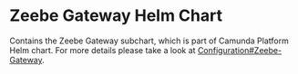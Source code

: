 # Zeebe Gateway Helm Chart

Contains the Zeebe Gateway subchart, which is part of Camunda Platform Helm chart. For more details please take a look at [Configuration#Zeebe-Gateway](../../README#zeebe-gateway).